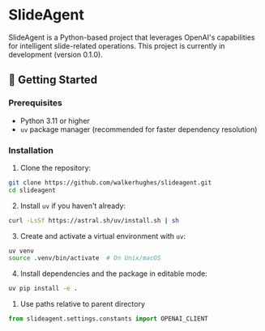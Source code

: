 # SlideAgent

SlideAgent is a Python-based project that leverages OpenAI's capabilities for intelligent slide-related operations. This project is currently in development (version 0.1.0).

## 🚀 Getting Started

### Prerequisites

- Python 3.11 or higher
- `uv` package manager (recommended for faster dependency resolution)

### Installation

1. Clone the repository:
```bash
git clone https://github.com/walkerhughes/slideagent.git
cd slideagent
```

2. Install `uv` if you haven't already:
```bash
curl -LsSf https://astral.sh/uv/install.sh | sh
```

3. Create and activate a virtual environment with `uv`:
```bash
uv venv
source .venv/bin/activate  # On Unix/macOS
```

4. Install dependencies and the package in editable mode:
```bash
uv pip install -e .
```

1. Use paths relative to parent directory
```python
from slideagent.settings.constants import OPENAI_CLIENT
```